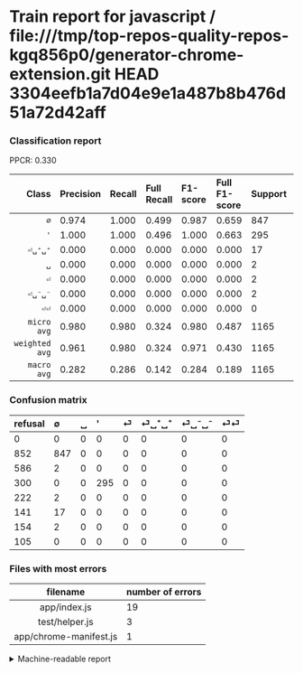 # Train report for javascript / file:///tmp/top-repos-quality-repos-kgq856p0/generator-chrome-extension.git HEAD 3304eefb1a7d04e9e1a487b8b476d51a72d42aff

### Classification report

PPCR: 0.330

| Class | Precision | Recall | Full Recall | F1-score | Full F1-score | Support | Full Support | PPCR |
|------:|:----------|:-------|:------------|:---------|:---------|:--------|:-------------|:-----|
| `∅` | 0.974| 1.000| 0.499| 0.987| 0.659| 847| 1699| 0.499 |
| `'` | 1.000| 1.000| 0.496| 1.000| 0.663| 295| 595| 0.496 |
| `⏎␣⁺␣⁺` | 0.000| 0.000| 0.000| 0.000| 0.000| 17| 158| 0.108 |
| `␣` | 0.000| 0.000| 0.000| 0.000| 0.000| 2| 588| 0.003 |
| `⏎` | 0.000| 0.000| 0.000| 0.000| 0.000| 2| 224| 0.009 |
| `⏎␣⁻␣⁻` | 0.000| 0.000| 0.000| 0.000| 0.000| 2| 156| 0.013 |
| `⏎⏎` | 0.000| 0.000| 0.000| 0.000| 0.000| 0| 105| 0.000 |
| `micro avg` | 0.980| 0.980| 0.324| 0.980| 0.487| 1165| 3525| 0.330 |
| `weighted avg` | 0.961| 0.980| 0.324| 0.971| 0.430| 1165| 3525| 0.330 |
| `macro avg` | 0.282| 0.286| 0.142| 0.284| 0.189| 1165| 3525| 0.330 |

### Confusion matrix

|refusal|  ∅| ␣| '| ⏎| ⏎␣⁺␣⁺| ⏎␣⁻␣⁻| ⏎⏎| 
|:---|:---|:---|:---|:---|:---|:---|:---|
|0 |0 |0 |0 |0 |0 |0 |0 |
|852 |847 |0 |0 |0 |0 |0 |0 |
|586 |2 |0 |0 |0 |0 |0 |0 |
|300 |0 |0 |295 |0 |0 |0 |0 |
|222 |2 |0 |0 |0 |0 |0 |0 |
|141 |17 |0 |0 |0 |0 |0 |0 |
|154 |2 |0 |0 |0 |0 |0 |0 |
|105 |0 |0 |0 |0 |0 |0 |0 |

### Files with most errors

| filename | number of errors|
|:----:|:-----|
| app/index.js | 19 |
| test/helper.js | 3 |
| app/chrome-manifest.js | 1 |

<details>
    <summary>Machine-readable report</summary>
```json
{
  "cl_report": {"\u0027": {"f1-score": 1.0, "precision": 1.0, "recall": 1.0, "support": 295}, "macro avg": {"f1-score": 0.2838006489724603, "precision": 0.2819376026272578, "recall": 0.2857142857142857, "support": 1165}, "micro avg": {"f1-score": 0.9802575107296138, "precision": 0.9802575107296138, "recall": 0.9802575107296138, "support": 1165}, "weighted avg": {"f1-score": 0.9705184959293707, "precision": 0.9610369493364905, "recall": 0.9802575107296138, "support": 1165}, "\u2205": {"f1-score": 0.986604542807222, "precision": 0.9735632183908046, "recall": 1.0, "support": 847}, "\u23ce": {"f1-score": 0.0, "precision": 0.0, "recall": 0.0, "support": 2}, "\u23ce\u23ce": {"f1-score": 0.0, "precision": 0.0, "recall": 0.0, "support": 0}, "\u23ce\u2423\u207a\u2423\u207a": {"f1-score": 0.0, "precision": 0.0, "recall": 0.0, "support": 17}, "\u23ce\u2423\u207b\u2423\u207b": {"f1-score": 0.0, "precision": 0.0, "recall": 0.0, "support": 2}, "\u2423": {"f1-score": 0.0, "precision": 0.0, "recall": 0.0, "support": 2}},
  "cl_report_full": {"\u0027": {"f1-score": 0.6629213483146068, "precision": 1.0, "recall": 0.4957983193277311, "support": 595}, "macro avg": {"f1-score": 0.18890312761053357, "precision": 0.2819376026272578, "recall": 0.14204669507591147, "support": 3525}, "micro avg": {"f1-score": 0.4869936034115139, "precision": 0.9802575107296138, "recall": 0.32397163120567374, "support": 3525}, "weighted avg": {"f1-score": 0.4297190718107092, "precision": 0.6380379880981496, "recall": 0.32397163120567374, "support": 3525}, "\u2205": {"f1-score": 0.6594005449591281, "precision": 0.9735632183908046, "recall": 0.4985285462036492, "support": 1699}, "\u23ce": {"f1-score": 0.0, "precision": 0.0, "recall": 0.0, "support": 224}, "\u23ce\u23ce": {"f1-score": 0.0, "precision": 0.0, "recall": 0.0, "support": 105}, "\u23ce\u2423\u207a\u2423\u207a": {"f1-score": 0.0, "precision": 0.0, "recall": 0.0, "support": 158}, "\u23ce\u2423\u207b\u2423\u207b": {"f1-score": 0.0, "precision": 0.0, "recall": 0.0, "support": 156}, "\u2423": {"f1-score": 0.0, "precision": 0.0, "recall": 0.0, "support": 588}},
  "ppcr": 0.3304964539007092
}
```
</details>

